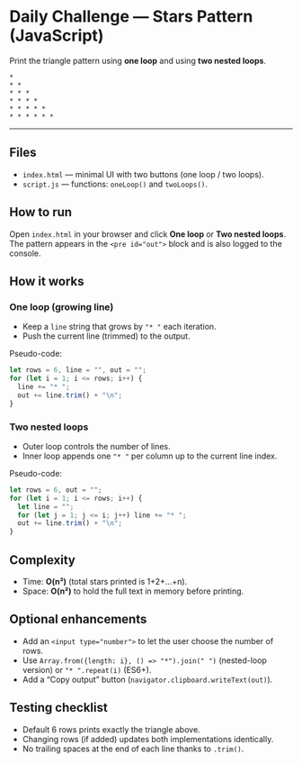 # Daily Challenge — Stars Pattern (JavaScript)

Print the triangle pattern using **one loop** and using **two nested loops**.

```
* 
* * 
* * * 
* * * * 
* * * * * 
* * * * * * 
```

---

## Files
- `index.html` — minimal UI with two buttons (one loop / two loops).
- `script.js` — functions: `oneLoop()` and `twoLoops()`.

## How to run
Open `index.html` in your browser and click **One loop** or **Two nested loops**.  
The pattern appears in the `<pre id="out">` block and is also logged to the console.

## How it works

### One loop (growing line)
- Keep a `line` string that grows by `"* "` each iteration.
- Push the current line (trimmed) to the output.

Pseudo-code:
```js
let rows = 6, line = "", out = "";
for (let i = 1; i <= rows; i++) {
  line += "* ";
  out += line.trim() + "\n";
}
```

### Two nested loops
- Outer loop controls the number of lines.
- Inner loop appends one `"* "` per column up to the current line index.

Pseudo-code:
```js
let rows = 6, out = "";
for (let i = 1; i <= rows; i++) {
  let line = "";
  for (let j = 1; j <= i; j++) line += "* ";
  out += line.trim() + "\n";
}
```

## Complexity
- Time: **O(n²)** (total stars printed is 1+2+…+n).
- Space: **O(n²)** to hold the full text in memory before printing.

## Optional enhancements
- Add an `<input type="number">` to let the user choose the number of rows.
- Use `Array.from({length: i}, () => "*").join(" ")` (nested-loop version) or `"* ".repeat(i)` (ES6+).
- Add a “Copy output” button (`navigator.clipboard.writeText(out)`).

## Testing checklist
- Default 6 rows prints exactly the triangle above.
- Changing rows (if added) updates both implementations identically.
- No trailing spaces at the end of each line thanks to `.trim()`.
